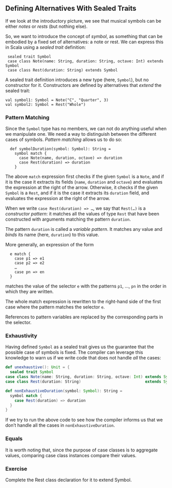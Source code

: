 
## Defining Alternatives With Sealed Traits

If we look at the introductory picture, we see that musical symbols
can be either *notes* or *rests* (but nothing else).

So, we want to introduce the concept of *symbol*, as something
that can be embodied by a fixed set of alternatives: a note or rest.
We can express this in Scala using a *sealed trait* definition:

     sealed trait Symbol
     case class Note(name: String, duration: String, octave: Int) extends Symbol
     case class Rest(duration: String) extends Symbol

A sealed trait definition introduces a new type (here, `Symbol`), but no
constructor for it. Constructors are defined by alternatives that
*extend* the sealed trait:

    val symbol1: Symbol = Note("C", "Quarter", 3)
    val symbol2: Symbol = Rest("Whole")

### Pattern Matching

Since the `Symbol` type has no members, we can not do anything
useful when we manipulate one. We need a way to distinguish between
the different cases of symbols. *Pattern matching* allows us
to do so:

      def symbolDuration(symbol: Symbol): String =
        symbol match {
          case Note(name, duration, octave) => duration
          case Rest(duration) => duration
        }

The above `match` expression first checks if the given `Symbol` is a
`Note`, and if it is the case it extracts its fields (`name`, `duration`
and `octave`) and evaluates the expression at the right of the arrow.
Otherwise, it checks if the given `Symbol` is a `Rest`, and if it
is the case it extracts its `duration` field, and evaluates the
expression at the right of the arrow.

When we write `case Rest(duration) => …`, we say that `Rest(…)` is a
*constructor pattern*: it matches all the values of type `Rest`
that have been constructed with arguments matching the pattern `duration`.

The pattern `duration` is called a *variable pattern*. It matches
any value and *binds* its name (here, `duration`) to this value.

More generally, an expression of the form

      e match {
        case p1 => e1
        case p2 => e2
        …
        case pn => en
      }

matches the value of the selector `e` with the patterns
`p1`, …, `pn` in the order in which they are written.

The whole match expression is rewritten to the right-hand side of the first
case where the pattern matches the selector `e`.

References to pattern variables are replaced by the corresponding
parts in the selector.

### Exhaustivity

Having defined `Symbol` as a sealed trait gives us the guarantee that
the possible case of symbols is fixed. The compiler can leverage this
knowledge to warn us if we write code that does not handle *all*
the cases:
```scala
def unexhaustive(): Unit = {
  sealed trait Symbol
case class Note(name: String, duration: String, octave: Int) extends Symbol
case class Rest(duration: String)                            extends Symbol

def nonExhaustiveDuration(symbol: Symbol): String =
  symbol match {
    case Rest(duration) => duration
  }
}
```
If we try to run the above code to see how the compiler informs us that
we don’t handle all the cases in `nonExhaustiveDuration`.

### Equals

It is worth noting that, since the purpose of case classes is to
aggregate values, comparing case class instances compare their values.

### Exercise

Complete the Rest class declaration for it to extend Symbol. 

